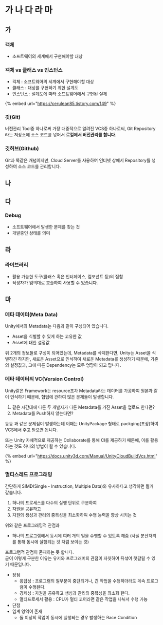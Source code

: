 # 가 나 다 라 마

## 가

### 객체

* 소프트웨어의 세계에서 구현해야할 대상

### 객체 vs 클래스 vs 인스턴스

* 객체 : 소프트웨어의 세계에서 구현해야할 대상
* 클래스 : 대상를 구현하기 위한 설계도
* 인스턴스 : 설계도에 따라 소프트웨어에서 구현된 실체

{% embed url="https://cerulean85.tistory.com/149" %}



### 깃\(Git\)

버전관리 Tool중 하나로써 가장 대중적으로 알려진 VCS중 하나로써, Git Repository라는 저장소에 소스 코드를 넣어서 **로컬에서 버전관리를 합니다**.

### 깃허브\(Github\)

Git과 똑같은 개념이지만, Cloud Server를 사용하여 인터넷 상에서 Repository를 생성하여 소스 코드를 관리합니다.



## 나



## 다

### Debug

* 소프트웨어에서 발생한 문제를 찾는 것
* 개발중인 상태를 의미

## 라

### 라이브러리

* 활용 가능한 도구\(클래스 혹은 인터페이스, 컴포넌트 등\)의 집합
* 작성자가 임의대로 호출하여 사용할 수 있습니다.



## 마

### 메타 데이터\(Meta Data\)

Unity에서의 Metadata는 다음과 같이 구성되어 있습니다.

* Asset을 식별할 수 있게 하는 고유한 값
* Asset에 대한 설정값

위 2개의 정보들로 구성이 되어있는데, Metadata를 삭제한다면, Unity는 Asset을 식별하긴 하지만, 새로운 Asset으로 인식하여 새로운 Metadata를 생성하기 때문에, 기존의 설정값과, 그에 따른 Dependency는 모두 엉망이 되고 맙니다.

### 메타 데이터의 VC\(Version Control\)

Unity같은 Framework는 resource조차 Metadata라는 데이터를 가공하여 원본과 같이 인식하기 때문에, 협업에 관하여 많은 문제들이 발생합니다.

1. 같은 시간대에 다른 두 개발자가 다른 Metadata를 가진 Asset을 업로드 한다면?
2. Metadata를 Push하지 않는다면?

등등 과 같은 문제점이 발생하는데 이때는 UnityPackage 형태로 packging\(포장\)하여 VCS에서 주고 받으면 됩니다.

또는 Unity 자체적으로 제공하는 Collaborate를 통해 CI를 제공하기 때문에, 이를 활용하는 것도 하나의 방법이 될 수 있습니다.

{% embed url="https://docs.unity3d.com/Manual/UnityCloudBuildVcs.html" %}

### 멀티스레드 프로그래밍

간단하게 SIMD\(Single - Instruction, Multiple Data\)와 유사하다고 생각하면 될거 같습니다.

1. 하나의 프로세스를 다수의 실행 단위로 구분하여 
2. 자원을 공유하고 
3. 자원의 생성과 관리의 중복성을 최소화하여 수행 능력을 향상 시키는 것

위와 같은 프로그래밍적 관점과 

*  하나의 프로그램에서 동시에 여러 개의 일을 수행할 수 있도록 해줌 \(사실 분산처리를 통해 동시에 실행되는 것 처럼 보이는 것\)

프로그램적 관점이 존재하는 듯 합니다.  
굳이 이렇게 구분한 이유는 유저와 프로그래머의 관점이 자칫하여 뒤섞여 햇갈릴 수 있기 때문입니다.  
  


* 장점
  * 응답성 : 프로그램의 일부분이 중단되거나, 긴 작업을 수행하더라도 계속 프로그램이 수행된다.
  * 경제성 : 자원을 공유하고 생성과 관리의 중복성을 최소화 한다.
  * 멀티프로세서 활용 : CPU가 멀티 코어라면 같은 작업을 나눠서 수행 가능 
*  단점
  * 임계  영역이 존재
    * 둘 이상의 작업이 동시에 실행되는 경우 발생하는 Race Condition

